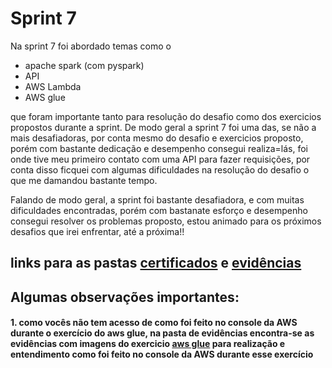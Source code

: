 # Sprint 7
Na sprint 7 foi abordado temas como o

- apache spark (com pyspark)
- API
- AWS Lambda
- AWS glue


que foram importante tanto para resolução do desafio como dos exercicios propostos durante a sprint. De modo geral a sprint 7 foi uma das, se não a mais desafiadoras, por conta mesmo do desafio e exercicios proposto, porém com bastante dedicação e desempenho consegui realiza=lás, foi onde tive meu primeiro contato com uma API para fazer requisições, por conta disso ficquei com algumas dificuldades na resolução do desafio o que me damandou bastante tempo.

Falando de modo geral, a sprint foi bastante desafiadora, e com muitas dificuldades encontradas, porém com bastanate esforço e desempenho consegui resolver os problemas proposto, estou animado para os próximos desafios que irei enfrentar, até a próxima!!

## links para as pastas [certificados](./certificados/) e [evidências](./evidencias/)



## Algumas observações importantes:

#### 1. como vocês não tem acesso de como foi feito no console da AWS durante o exercício do aws glue, na pasta de evidências encontra-se as  evidências com imagens do exercicio [aws glue](./evidencias/exercicios/aws_glue/) para realização e entendimento como foi feito no console da AWS durante esse exercício